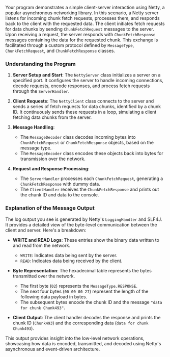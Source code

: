 Your program demonstrates a simple client-server interaction using Netty, a popular asynchronous networking library. In this scenario, a Netty server listens for incoming chunk fetch requests, processes them, and responds back to the client with the requested data. The client initiates fetch requests for data chunks by sending `ChunkFetchRequest` messages to the server. Upon receiving a request, the server responds with `ChunkFetchResponse` messages containing the data for the requested chunk. This exchange is facilitated through a custom protocol defined by `MessageType`, `ChunkFetchRequest`, and `ChunkFetchResponse` classes.

### Understanding the Program

1. **Server Setup and Start**: The `NettyServer` class initializes a server on a specified port. It configures the server to handle incoming connections, decode requests, encode responses, and process fetch requests through the `ServerHandler`.

2. **Client Requests**: The `NettyClient` class connects to the server and sends a series of fetch requests for data chunks, identified by a chunk ID. It continuously sends these requests in a loop, simulating a client fetching data chunks from the server.

3. **Message Handling**: 
   
   - The `MessageDecoder` class decodes incoming bytes into `ChunkFetchRequest` or `ChunkFetchResponse` objects, based on the message type.
   - The `MessageEncoder` class encodes these objects back into bytes for transmission over the network.

4. **Request and Response Processing**: 
   
   - The `ServerHandler` processes each `ChunkFetchRequest`, generating a `ChunkFetchResponse` with dummy data.
   - The `ClientHandler` receives the `ChunkFetchResponse` and prints out the chunk ID and data to the console.

### Explanation of the Message Output

The log output you see is generated by Netty's `LoggingHandler` and SLF4J. It provides a detailed view of the byte-level communication between the client and server. Here's a breakdown:

- **WRITE and READ Logs**: These entries show the binary data written to and read from the network.
  
  - `WRITE`: Indicates data being sent by the server.
  - `READ`: Indicates data being received by the client.

- **Byte Representation**: The hexadecimal table represents the bytes transmitted over the network. 
  
  - The first byte (`02`) represents the `MessageType.RESPONSE`.
  - The next four bytes (`00 00 00 27`) represent the length of the following data payload in bytes.
  - The subsequent bytes encode the chunk ID and the message `"data for chunk Chunk493"`.

- **Client Output**: The client handler decodes the response and prints the chunk ID (`Chunk493`) and the corresponding data (`data for chunk Chunk493`).

This output provides insight into the low-level network operations, showcasing how data is encoded, transmitted, and decoded using Netty's asynchronous and event-driven architecture.
